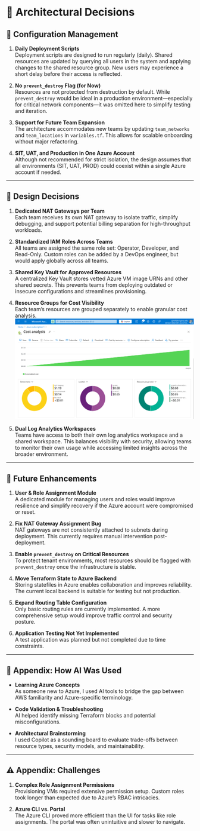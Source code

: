 # 🧠 Architectural Decisions

## 🔧 Configuration Management

1. **Daily Deployment Scripts**  
   Deployment scripts are designed to run regularly (daily). Shared resources are updated by querying all users in the system and applying changes to the shared resource group. New users may experience a short delay before their access is reflected.

2. **No `prevent_destroy` Flag (for Now)**  
   Resources are not protected from destruction by default. While `prevent_destroy` would be ideal in a production environment—especially for critical network components—it was omitted here to simplify testing and iteration.

3. **Support for Future Team Expansion**  
   The architecture accommodates new teams by updating `team_networks` and `team_locations` in `variables.tf`. This allows for scalable onboarding without major refactoring.

4. **SIT, UAT, and Production in One Azure Account**  
   Although not recommended for strict isolation, the design assumes that all environments (SIT, UAT, PROD) could coexist within a single Azure account if needed.

---

## 🧱 Design Decisions

1. **Dedicated NAT Gateways per Team**  
   Each team receives its own NAT gateway to isolate traffic, simplify debugging, and support potential billing separation for high-throughput workloads.

2. **Standardized IAM Roles Across Teams**  
   All teams are assigned the same role set: Operator, Developer, and Read-Only. Custom roles can be added by a DevOps engineer, but would apply globally across all teams.

3. **Shared Key Vault for Approved Resources**  
   A centralized Key Vault stores vetted Azure VM image URNs and other shared secrets. This prevents teams from deploying outdated or insecure configurations and streamlines provisioning.

4. **Resource Groups for Cost Visibility**  
   Each team’s resources are grouped separately to enable granular cost analysis.  
   ![Cost Analysis](images/costanalysisseparatedbyresourcegroup.png)

5. **Dual Log Analytics Workspaces**  
   Teams have access to both their own log analytics workspace and a shared workspace. This balances visibility with security, allowing teams to monitor their own usage while accessing limited insights across the broader environment.

---

## 🚀 Future Enhancements

1. **User & Role Assignment Module**  
   A dedicated module for managing users and roles would improve resilience and simplify recovery if the Azure account were compromised or reset.

2. **Fix NAT Gateway Assignment Bug**  
   NAT gateways are not consistently attached to subnets during deployment. This currently requires manual intervention post-deployment.

3. **Enable `prevent_destroy` on Critical Resources**  
   To protect tenant environments, most resources should be flagged with `prevent_destroy` once the infrastructure is stable.

4. **Move Terraform State to Azure Backend**  
   Storing statefiles in Azure enables collaboration and improves reliability. The current local backend is suitable for testing but not production.

5. **Expand Routing Table Configuration**  
   Only basic routing rules are currently implemented. A more comprehensive setup would improve traffic control and security posture.

6. **Application Testing Not Yet Implemented**  
   A test application was planned but not completed due to time constraints.

---

## 🤖 Appendix: How AI Was Used

- **Learning Azure Concepts**  
  As someone new to Azure, I used AI tools to bridge the gap between AWS familiarity and Azure-specific terminology.

- **Code Validation & Troubleshooting**  
  AI helped identify missing Terraform blocks and potential misconfigurations.

- **Architectural Brainstorming**  
  I used Copilot as a sounding board to evaluate trade-offs between resource types, security models, and maintainability.

---

## ⚠️ Appendix: Challenges

1. **Complex Role Assignment Permissions**  
   Provisioning VMs required extensive permission setup. Custom roles took longer than expected due to Azure’s RBAC intricacies.

2. **Azure CLI vs. Portal**  
   The Azure CLI proved more efficient than the UI for tasks like role assignments. The portal was often unintuitive and slower to navigate.
